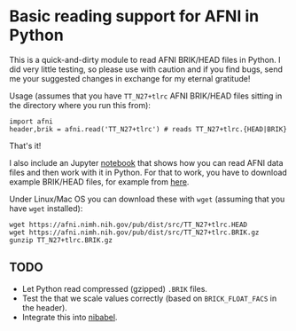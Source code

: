 
# Basic reading support for AFNI in Python

This is a quick-and-dirty module to read AFNI BRIK/HEAD files in Python. I did very little testing, so please use with caution and if you find bugs, send me your suggested changes in exchange for my eternal gratitude!



Usage (assumes that you have `TT_N27+tlrc` AFNI BRIK/HEAD files sitting in the directory where you run this from):

```{python}
import afni
header,brik = afni.read('TT_N27+tlrc') # reads TT_N27+tlrc.{HEAD|BRIK}
```

That's it!

I also include an Jupyter [notebook](https://github.com/florisvanvugt/afnipy/blob/master/Read%20AFNI.ipynb) that shows how you can read AFNI data files and then work with it in Python. For that to work, you have to download example BRIK/HEAD files, for example from [here](https://afni.nimh.nih.gov/pub/dist/src/).

Under Linux/Mac OS you can download these with `wget` (assuming that you have `wget` installed):

```
wget https://afni.nimh.nih.gov/pub/dist/src/TT_N27+tlrc.HEAD
wget https://afni.nimh.nih.gov/pub/dist/src/TT_N27+tlrc.BRIK.gz
gunzip TT_N27+tlrc.BRIK.gz
```




## TODO

* Let Python read compressed (gzipped) `.BRIK` files.
* Test the that we scale values correctly (based on `BRICK_FLOAT_FACS` in the header).
* Integrate this into [nibabel](http://nipy.org/nibabel/).

